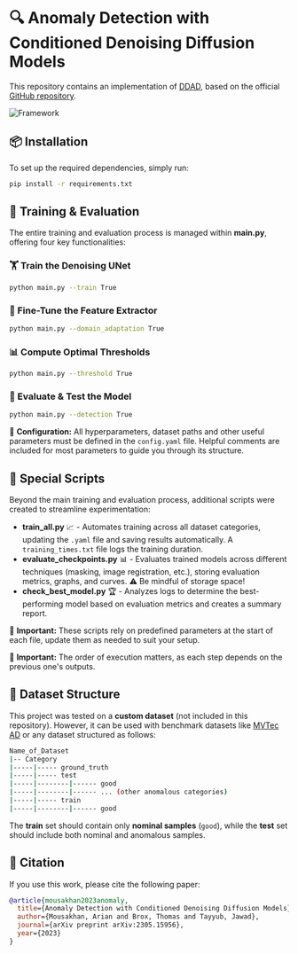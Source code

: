 # 🔍 Anomaly Detection with Conditioned Denoising Diffusion Models

This repository contains an implementation of [DDAD](https://arxiv.org/abs/2305.15956), based on the official [GitHub repository](https://github.com/arimousa/DDAD).

![Framework](images/DDAD_Framework.png)

## 📦 Installation
To set up the required dependencies, simply run:

```bash
pip install -r requirements.txt
```

## 🚀 Training & Evaluation
The entire training and evaluation process is managed within **main.py**, offering four key functionalities:

### 🏋️ Train the Denoising UNet
```bash
python main.py --train True
```

### 🎯 Fine-Tune the Feature Extractor
```bash
python main.py --domain_adaptation True
```

### 📊 Compute Optimal Thresholds
```bash
python main.py --threshold True
```

### 🧐 Evaluate & Test the Model
```bash
python main.py --detection True
```

🔹 **Configuration:** All hyperparameters, dataset paths and other useful parameters must be defined in the `config.yaml` file. Helpful comments are included for most parameters to guide you through its structure.

## 📝 Special Scripts
Beyond the main training and evaluation process, additional scripts were created to streamline experimentation:

- **train_all.py** 📈 - Automates training across all dataset categories, updating the `.yaml` file and saving results automatically. A `training_times.txt` file logs the training duration.
- **evaluate_checkpoints.py** 📊 - Evaluates trained models across different techniques (masking, image registration, etc.), storing evaluation metrics, graphs, and curves. ⚠️ Be mindful of storage space!
- **check_best_model.py** 🏆 - Analyzes logs to determine the best-performing model based on evaluation metrics and creates a summary report.

🔹 **Important:** These scripts rely on predefined parameters at the start of each file, update them as needed to suit your setup. 

🔹 **Important:** The order of execution matters, as each step depends on the previous one's outputs.
## 📂 Dataset Structure
This project was tested on a **custom dataset** (not included in this repository). However, it can be used with benchmark datasets like [MVTec AD](https://www.mvtec.com/company/research/datasets/mvtec-ad/) or any dataset structured as follows:

```bash
Name_of_Dataset
|-- Category
|-----|----- ground_truth
|-----|----- test
|-----|--------|------ good
|-----|--------|------ ... (other anomalous categories)
|-----|----- train
|-----|--------|------ good
```
The **train** set should contain only **nominal samples** (`good`), while the **test** set should include both nominal and anomalous samples.

## 📖 Citation
If you use this work, please cite the following paper:

```bibtex
@article{mousakhan2023anomaly,
  title={Anomaly Detection with Conditioned Denoising Diffusion Models},
  author={Mousakhan, Arian and Brox, Thomas and Tayyub, Jawad},
  journal={arXiv preprint arXiv:2305.15956},
  year={2023}
}
```
